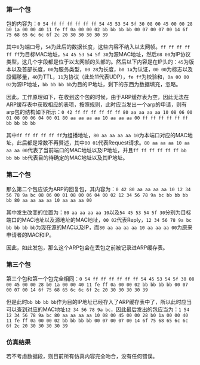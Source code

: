 ### 第一个包
包的内容为：``` 0 54 ff ff ff ff ff ff 54 45 53 54 5f 30 08 00 45 00 00 28 b0 1a 00 00 40 11 fe ff 0a 00 00 02 bb bb bb bb 00 07 00 07 00 14 6f 75 68 65 6c 6c 6f 2c 20 30 30 30 30 39 ```

其中```0```为端口号，```54```为此后的数据长度，这些内容不纳入以太网帧。```ff ff ff ff ff ff```为目标MAC地址，```54 45 53 54 5f 30```为源MAC地址，然后```08 00```为IP协议类型，这几个字段都是位于以太网帧的头部的。然后以下内容是在IP头的：```45```为版本以及首部长度，```00```为服务类型，```00 28```为长度，```b0 1a```为认证，```00 00```为标志以及段偏移量，```40```为TTL，```11```为协议（此处11代表UDP），```fe ff```为校验和，```0a 00 00 02```为源IP地址，```bb bb bb bb```为目的IP地址，剩下的东西为数据填充，忽略。

因此，工作原理如下，在收到这个包的时候，由于ARP缓存表为空，因此无法在ARP缓存表中获取相应的表项，按照规则，此时应当发出一个arp的申请，则有arp包的结构如下所示：```0 42 ff ff ff ff ff ff 80 aa aa aa aa 10 08 06 00 01 08 00 06 04 00 01 80 aa aa aa aa 10 aa aa aa 00 ff ff ff ff ff ff bb bb bb bb```

其中```ff ff ff ff ff ff```为组播地址，```80 aa aa aa aa 10```为本端口对应的MAC地址，此后都是常数不再赘述，其中```00 01```代表Request请求。```80 aa aa aa 10 aa aa aa 00```代表了当前端口的MAC地址以及IP地址，并且```ff ff ff ff ff ff bb bb bb bb```代表目的待确定的MAC地址以及其IP地址。

### 第二个包
那么第二个包应该为ARP的回复包，其内容为：```0 42 80 aa aa aa aa 10 12 34 56 78 9a bc 08 06 00 01 08 00 06 04 00 02 12 34 56 78 9a bc bb bb bb bb 80 aa aa aa aa 10 aa aa aa 00```

其中发生改变的位置为：```80 aa aa aa aa 10```以及```54 45 53 54 5f 30```分别为目标端口的MAC地址以及源地址的MAC地址，```00 02```代表Reply，```12 34 56 78 9a bc bb bb bb bb```为现在源的MAC以及IP，而```80 aa aa aa aa 10 aa aa aa 00```为原来申请者的MAC和IP。

因此，如此发包，那么这个ARP包会在丢包之前被记录进ARP缓存表。

### 第三个包
第三个包和第一个包完全相同：``` 0 54 ff ff ff ff ff ff 54 45 53 54 5f 30 08 00 45 00 00 28 b0 1a 00 00 40 11 fe ff 0a 00 00 02 bb bb bb bb 00 07 00 07 00 14 6f 75 68 65 6c 6c 6f 2c 20 30 30 30 30 39 ```

但是此时```bb bb bb bb```作为目的IP地址已经存入了ARP缓存表中了，所以此时应当可以查到对应的MAC地址```12 34 56 78 9a bc```，因此最后发出的包应当为：```1 54 12 34 56 78 9a bc 80 aa aa aa aa 10 08 00 45 00 00 28 b0 1a 00 00 40 11 fe ff 0a 00 00 02 bb bb bb bb 00 07 00 07 00 14 6f 75 68 65 6c 6c 6f 2c 20 30 30 30 30 39 ```

### 仿真结果
若不考虑数据段，则目前所有仿真内容完全吻合，没有任何错误。
